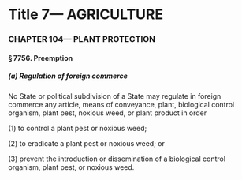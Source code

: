 
# Title 7— AGRICULTURE
### CHAPTER 104— PLANT PROTECTION
#### § 7756. Preemption
##### (a) Regulation of foreign commerce

No State or political subdivision of a State may regulate in foreign commerce any article, means of conveyance, plant, biological control organism, plant pest, noxious weed, or plant product in order

(1) to control a plant pest or noxious weed;

(2) to eradicate a plant pest or noxious weed; or

(3) prevent the introduction or dissemination of a biological control organism, plant pest, or noxious weed.
